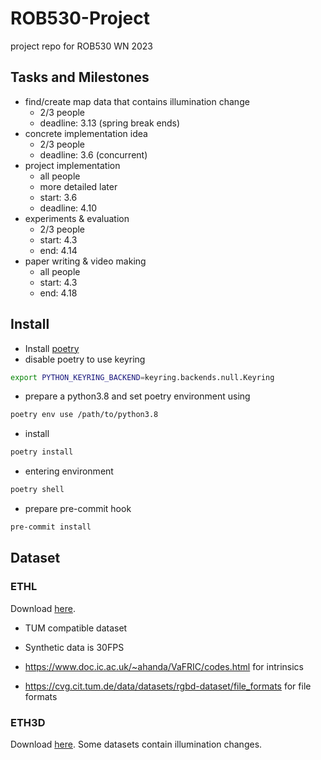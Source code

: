 # ROB530-Project
project repo for ROB530 WN 2023

## Tasks and Milestones
+ find/create map data that contains illumination change
  + 2/3 people
  + deadline: 3.13 (spring break ends)
+ concrete implementation idea
  + 2/3 people
  + deadline: 3.6 (concurrent)
+ project implementation
  + all people
  + more detailed later
  + start: 3.6
  + deadline: 4.10
+ experiments & evaluation
  + 2/3 people
  + start: 4.3
  + end: 4.14
+ paper writing & video making
  + all people
  + start: 4.3
  + end: 4.18

## Install

+ Install [poetry](https://python-poetry.org/docs/)
+ disable poetry to use keyring

```bash
export PYTHON_KEYRING_BACKEND=keyring.backends.null.Keyring
```

+ prepare a python3.8 and set poetry environment using

```bash
poetry env use /path/to/python3.8
```

+ install

```bash
poetry install
```

+ entering environment

```bash
poetry shell
```

+ prepare pre-commit hook

```bash
pre-commit install
```


## Dataset
### ETHL

Download [here](http://cvg.ethz.ch/research/illumination-change-robust-dslam/).

+ TUM compatible dataset

+ Synthetic data is 30FPS
+ https://www.doc.ic.ac.uk/~ahanda/VaFRIC/codes.html for intrinsics
+ https://cvg.cit.tum.de/data/datasets/rgbd-dataset/file_formats for file formats

### ETH3D

Download [here](https://www.eth3d.net/slam_datasets). Some datasets contain illumination changes.

